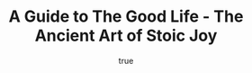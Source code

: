 ---
title: "A Guide to The Good Life - The Ancient Art of Stoic Joy"
bookCover: "/assets/book-covers/a-guide-to-the-good-life-the-ancient-art-of-stoic-joy.jpg"
slug: "a-guide-to-the-good-life-the-ancient-art-of-stoic-joy"
bookAuthor: "William B. Irvine"
rating: 10
done: false
tags: ["philosophy", "stoic", "stoicism"]
summary: false
detailedNotes: false
amazonLink: ""
author:
  name: Rico Trebeljahr
  picture: "/assets/blog/profile.jpeg"
---